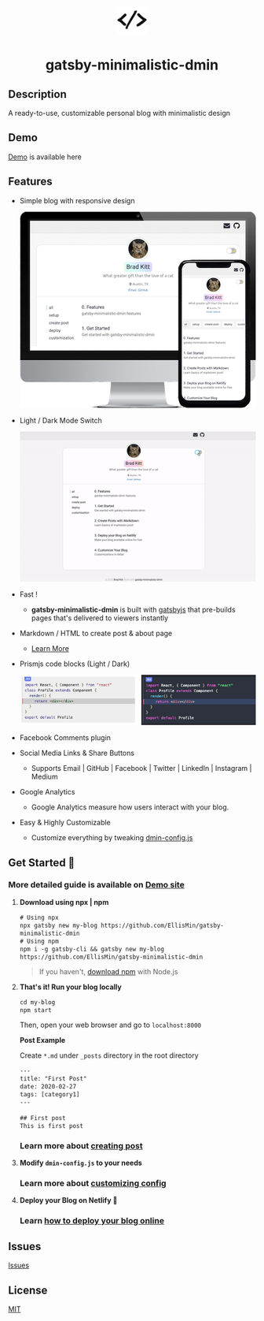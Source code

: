 <p align="center">
  <a href="https://github.com/EllisMin/gatsby-minimalistic-dmin-netlify">
    <img alt="icon" src="_assets/icon-code.png" width="60" />
  </a>
</p>
<h1 align="center">
  gatsby-minimalistic-dmin
</h1>

## Description

A ready-to-use, customizable personal blog with minimalistic design

## Demo

[Demo](https://gatsby-minimalistic-dmin.netlify.com/) is available here

## Features

- Simple blog with responsive design

  ![](./_assets/readme-images/imac-phone.png)

- Light / Dark Mode Switch

  ![](./_assets/readme-images/theme-chg.gif)

- Fast !

  - **gatsby-minimalistic-dmin** is built with [gatsbyjs](https://www.gatsbyjs.org/) that pre-builds pages that's delivered to viewers instantly

- Markdown / HTML to create post & about page

  - [Learn More](https://gatsby-minimalistic-dmin.netlify.com/2020/03/markdown-ex/)

- Prismjs code blocks (Light / Dark)

  ![](./_assets/readme-images/light-dark-code.png)

* Facebook Comments plugin

* Social Media Links & Share Buttons

  - Supports Email | GitHub | Facebook | Twitter | LinkedIn | Instagram | Medium

* Google Analytics

  - Google Analytics measure how users interact with your blog.

* Easy & Highly Customizable

  - Customize everything by tweaking [dmin-config.js](https://gatsby-minimalistic-dmin.netlify.com/2020/02/customize/)

## Get Started 🚀

### More detailed guide is available on [Demo site](https://gatsby-minimalistic-dmin.netlify.com/)

1.  **Download using npx | npm**

    ```bash{promptUser: root}{outputLines: 1, 3}
    # Using npx
    npx gatsby new my-blog https://github.com/EllisMin/gatsby-minimalistic-dmin
    # Using npm
    npm i -g gatsby-cli && gatsby new my-blog https://github.com/EllisMin/gatsby-minimalistic-dmin
    ```

    > If you haven't, [download npm](https://nodejs.org/en/) with Node.js

2.  **That's it! Run your blog locally**

    ```bash{promptUser: root}
    cd my-blog
    npm start
    ```

    Then, open your web browser and go to `localhost:8000`

    **Post Example**

    Create `*.md` under `_posts` directory in the root directory

    ```
    ---
    title: "First Post"
    date: 2020-02-27
    tags: [category1]
    ---

    ## First post
    This is first post
    ```

    ### Learn more about [creating post](https://gatsby-minimalistic-dmin.netlify.com/2020/03/markdown-ex)

3.  **Modify `dmin-config.js` to your needs**

    ### Learn more about [customizing config](https://gatsby-minimalistic-dmin.netlify.com/2020/02/customize/)

4.  **Deploy your Blog on Netlify 💫**

    ### Learn [how to deploy your blog online](https://gatsby-minimalistic-dmin.netlify.com/2020/03/deploy)

## Issues

[Issues](https://github.com/EllisMin/gatsby-minimalistic-dmin/issues)

## License

[MIT](https://github.com/EllisMin/gatsby-minimalistic-dmin/blob/master/LICENSE)
